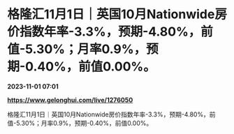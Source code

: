 # 格隆汇11月1日｜英国10月Nationwide房价指数年率-3.3%，预期-4.80%，前值-5.30%；月率0.9%，预期-0.40%，前值0.00%。

**2023-11-01 07:01**

**https://www.gelonghui.com/live/1276050**

格隆汇11月1日｜英国10月Nationwide房价指数年率-3.3%，预期-4.80%，前值-5.30%；月率0.9%，预期-0.40%，前值0.00%。